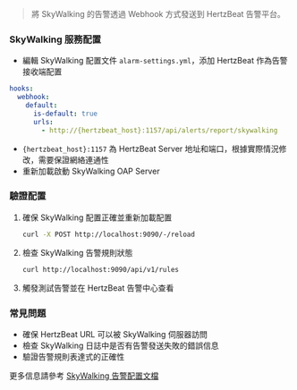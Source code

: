 >將 SkyWalking 的告警透過 Webhook 方式發送到 HertzBeat 告警平台。

### SkyWalking 服務配置

- 編輯 SkyWalking 配置文件 `alarm-settings.yml`，添加 HertzBeat 作為告警接收端配置
```yaml
hooks:
  webhook:
    default:
      is-default: true
      urls:
        - http://{hertzbeat_host}:1157/api/alerts/report/skywalking

```
- `{hertzbeat_host}:1157` 為 HertzBeat Server 地址和端口，根據實際情況修改，需要保證網絡連通性
- 重新加載啟動 SkyWalking OAP Server

### 驗證配置

1. 確保 SkyWalking 配置正確並重新加載配置
    ```bash
    curl -X POST http://localhost:9090/-/reload
    ```
2. 檢查 SkyWalking 告警規則狀態
    ```bash
    curl http://localhost:9090/api/v1/rules
    ```
3. 觸發測試告警並在 HertzBeat 告警中心查看

### 常見問題

- 確保 HertzBeat URL 可以被 SkyWalking 伺服器訪問
- 檢查 SkyWalking 日誌中是否有告警發送失敗的錯誤信息
- 驗證告警規則表達式的正確性

更多信息請參考 [SkyWalking 告警配置文檔](https://skywalking.apache.org/docs/main/latest/en/setup/backend/backend-alarm/)
